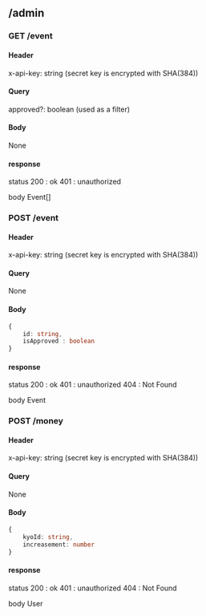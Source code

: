 ## /admin

### GET /event
#### Header
x-api-key: string (secret key is encrypted with SHA(384))
#### Query
approved?: boolean (used as a filter)
#### Body
None
#### response
status
200 : ok
401 : unauthorized

body
Event[]

### POST /event
#### Header
x-api-key: string (secret key is encrypted with SHA(384))
#### Query
None
#### Body
```ts
{
    id: string,
    isApproved : boolean
}
```
#### response
status
200 : ok
401 : unauthorized
404 : Not Found

body
Event

### POST /money
#### Header
x-api-key: string (secret key is encrypted with SHA(384))
#### Query
None
#### Body
```ts
{
    kyoId: string,
    increasement: number
}
```
#### response
status
200 : ok
401 : unauthorized
404 : Not Found

body
User